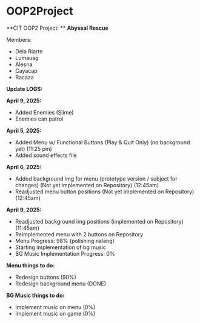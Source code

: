 # OOP2Project
**CIT OOP2 Project: **
**Abyssal Rescue**

Members:
- Dela Riarte
- Lumauag
- Alesna
- Cayacap
- Racaza



**Update LOGS:**

**April 9, 2025:**
- Added Enemies (Slime)
- Enemies can patrol


**April 5, 2025:**
- Added Menu w/ Functional Buttons (Play & Quit Only) (no background yet) (11:25 pm)
- Added sound effects file

**April 6, 2025:**
- Added background img for menu (prototype version / subject for changes) (Not yet implemented on Repository) (12:45am)
- Readjusted menu button positions (Not yet implemented on Repository) (12:45am)

**April 9, 2025:**
- Readjusted background img positions (implemented on Repository) (11:45am)
- Reimplemented menu with 2 buttons on Repository
- Menu Progress: 98% (polishing nalang)
- Starting implementation of bg music
- BG Music Implementation Progress: 0%

**Menu things to do:**
- Redesign buttons (90%)
- Redesign background menu (DONE)

**BG Music things to do:**
- Implement music on menu (0%)
- Implement music on game (0%)

